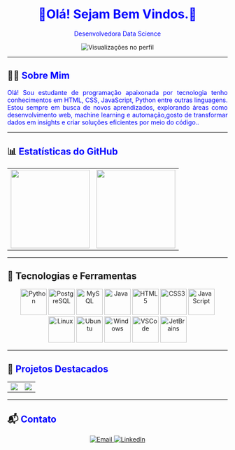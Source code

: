 <h1 align="center"><span style="color: blue;"> 🖖Olá! Sejam Bem Vindos.🖖 </span></h1>
<p align="center">
  <span style="color: blue;">Desenvolvedora Data Science</span>
</p>

<div align="center">
  <img src="https://komarev.com/ghpvc/?username=leticiafer01&color=blue&style=flat-square" alt="Visualizações no perfil" />
</div>

---

## 👩‍💻 <span style="color: blue;">Sobre Mim</span>
<p align="justify">
  <span style="color: blue;">Olá! Sou estudante de programação apaixonada por tecnologia tenho conhecimentos em HTML, CSS, JavaScript, Python entre outras linguagens.
    Estou sempre em busca de novos aprendizados, explorando áreas como desenvolvimento web, machine learning e automação,gosto de transformar dados em insights e criar soluções eficientes por meio do código..</span>
</p>

---

## 📊 <span style="color: blue;">Estatísticas do GitHub</span>
<div align="center">
  <table>
    <tr>
      <td>
        <img height="180em" src="https://github-readme-stats.vercel.app/api?username=leticiafer01&show_icons=true&theme=blue&include_all_commits=true&count_private=true"/>
      </td>
      <td>
        <img height="180em" src="https://github-readme-stats.vercel.app/api/top-langs/?username=leticiafer01&layout=compact&langs_count=7&theme=blue"/>
      </td>
    </tr>
  </table>
</div>

---

## 🧮 Tecnologias e Ferramentas  

<div align="center">
  <img src="https://cdn.jsdelivr.net/gh/devicons/devicon/icons/python/python-original.svg" width="60" height="60" alt="Python"/>
  <img src="https://cdn.jsdelivr.net/gh/devicons/devicon/icons/postgresql/postgresql-original.svg" width="60" height="60" alt="PostgreSQL"/>
  <img src="https://cdn.jsdelivr.net/gh/devicons/devicon/icons/mysql/mysql-original.svg" width="60" height="60" alt="MySQL"/>
  <img src="https://cdn.jsdelivr.net/gh/devicons/devicon/icons/java/java-original.svg" width="60" height="60" alt="Java"/>
  <img src="https://cdn.jsdelivr.net/gh/devicons/devicon/icons/html5/html5-original.svg" width="60" height="60" alt="HTML5"/>
  <img src="https://cdn.jsdelivr.net/gh/devicons/devicon/icons/css3/css3-original.svg" width="60" height="60" alt="CSS3"/>
  <img src="https://cdn.jsdelivr.net/gh/devicons/devicon/icons/javascript/javascript-original.svg" width="60" height="60" alt="JavaScript"/>
  <img src="https://cdn.jsdelivr.net/gh/devicons/devicon/icons/linux/linux-original.svg" width="60" height="60" alt="Linux"/>
  <img src="https://cdn.jsdelivr.net/gh/devicons/devicon/icons/ubuntu/ubuntu-plain.svg" width="60" height="60" alt="Ubuntu"/>
  <img src="https://cdn.jsdelivr.net/gh/devicons/devicon/icons/windows8/windows8-original.svg" width="60" height="60" alt="Windows"/>
  <img src="https://cdn.jsdelivr.net/gh/devicons/devicon/icons/vscode/vscode-original.svg" width="60" height="60" alt="VSCode"/>
  <img src="https://cdn.jsdelivr.net/gh/devicons/devicon/icons/jetbrains/jetbrains-original.svg" width="60" height="60" alt="JetBrains"/>
</div>

---

## 🌱 <span style="color: blue;">Projetos Destacados</span>
<div align="center">
  <table>
    <tr>
      <td>
        <a href="https://github.com/leticiafer01/Jogo-do-numero-secreto">
          <img align="center" src="https://github-readme-stats.vercel.app/api/pin/?username=leticiafer01&repo=Jogo-do-numero-secreto&theme=blue" />
        </a>
      </td>
      <td>
        <a href="https://github.com/leticiafer01/Jogo-do-amigo-secreto">
          <img align="center" src="https://github-readme-stats.vercel.app/api/pin/?username=leticiafer01&repo=Jogo-do-amigo-secreto&theme=blue" />
        </a>
      </td>
    </tr>
  </table>
</div>

---

## 📬 <span style="color: blue;">Contato</span>
<div align="center">
  <a href="mailto:leticiacaros69@gmail.com">
    <img src="https://img.shields.io/badge/Email-D14836?style=for-the-badge&logo=gmail&logoColor=white" alt="Email" />
  </a>
  <a href="https://www.linkedin.com/in/leticiafersa">
    <img src="https://img.shields.io/badge/LinkedIn-0A66C2?style=for-the-badge&logo=linkedin&logoColor=white" alt="LinkedIn" />
  </a>
</div>
